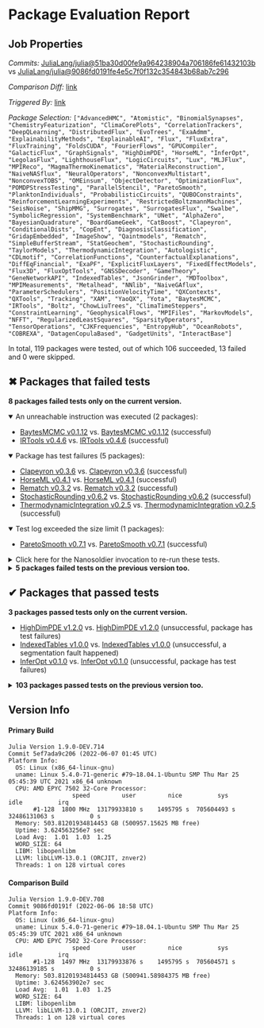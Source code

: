 # Package Evaluation Report

## Job Properties

*Commits:* [JuliaLang/julia@51ba30d00fe9a964238904a706186fe61432103b](https://github.com/JuliaLang/julia/commit/51ba30d00fe9a964238904a706186fe61432103b) vs [JuliaLang/julia@9086fd0191fe4e5c7f0f132c354843b68ab7c296](https://github.com/JuliaLang/julia/commit/9086fd0191fe4e5c7f0f132c354843b68ab7c296)

*Comparison Diff:* [link](https://github.com/JuliaLang/julia/compare/9086fd0191fe4e5c7f0f132c354843b68ab7c296..51ba30d00fe9a964238904a706186fe61432103b)

*Triggered By:* [link](https://github.com/JuliaLang/julia/pull/41199#issuecomment-1148080731)

*Package Selection:* `["AdvancedHMC", "Atomistic", "BinomialSynapses", "ChemistryFeaturization", "ClimaCorePlots", "CorrelationTrackers", "DeepQLearning", "DistributedFlux", "EvoTrees", "ExaAdmm", "ExplainabilityMethods", "ExplainableAI", "Flux", "FluxExtra", "FluxTraining", "FoldsCUDA", "FourierFlows", "GPUCompiler", "GalacticFlux", "GraphSignals", "HighDimPDE", "HorseML", "InferOpt", "LegolasFlux", "LighthouseFlux", "LogicCircuits", "Lux", "MLJFlux", "MPIReco", "MagmaThermoKinematics", "MaterialReconstruction", "NaiveNASflux", "NeuralOperators", "NonconvexMultistart", "NonconvexTOBS", "OMEinsum", "ObjectDetector", "OptimizationFlux", "POMDPStressTesting", "ParallelStencil", "ParetoSmooth", "PlanktonIndividuals", "ProbabilisticCircuits", "QUBOConstraints", "ReinforcementLearningExperiments", "RestrictedBoltzmannMachines", "SeisNoise", "ShipMMG", "Surrogates", "SurrogatesFlux", "Swalbe", "SymbolicRegression", "SystemBenchmark", "UNet", "AlphaZero", "BayesianQuadrature", "BoardGameGeek", "CatBoost", "Clapeyron", "ConditionalDists", "CopEnt", "DiagnosisClassification", "GridapEmbedded", "ImageShow", "Qaintmodels", "Rematch", "SimpleBufferStream", "StatGeochem", "StochasticRounding", "TaylorModels", "ThermodynamicIntegration", "Autologistic", "CDLmotif", "CorrelationFunctions", "CounterfactualExplanations", "DiffEqFinancial", "ExaPF", "ExplicitFluxLayers", "FixedEffectModels", "Flux3D", "FluxOptTools", "GNSSDecoder", "GameTheory", "GeneNetworkAPI", "IndexedTables", "JsonGrinder", "MDToolbox", "MPIMeasurements", "Metalhead", "NNlib", "NaiveGAflux", "ParameterSchedulers", "PositionVelocityTime", "QXContexts", "QXTools", "Tracking", "XAM", "YaoQX", "Yota", "BaytesMCMC", "IRTools", "Boltz", "ChowLiuTrees", "ClimaTimeSteppers", "ConstraintLearning", "GeophysicalFlows", "MPIFiles", "MarkovModels", "NFFT", "RegularizedLeastSquares", "SparsityOperators", "TensorOperations", "CJKFrequencies", "EntropyHub", "OceanRobots", "COBREXA", "DatagenCopulaBased", "GadgetUnits", "InteractBase"]`

In total, 119 packages were tested, out of which 106 succeeded, 13 failed and 0 were skipped.


## ✖ Packages that failed tests

**8 packages failed tests only on the current version.**

<details open><summary>An unreachable instruction was executed (2 packages):</summary>
<p>


- [BaytesMCMC v0.1.12](https://s3.amazonaws.com/julialang-reports/nanosoldier/pkgeval/by_hash/51ba30d_vs_9086fd0/BaytesMCMC.primary.log) vs. [BaytesMCMC v0.1.12](https://s3.amazonaws.com/julialang-reports/nanosoldier/pkgeval/by_hash/51ba30d_vs_9086fd0/BaytesMCMC.against.log) (successful)
- [IRTools v0.4.6](https://s3.amazonaws.com/julialang-reports/nanosoldier/pkgeval/by_hash/51ba30d_vs_9086fd0/IRTools.primary.log) vs. [IRTools v0.4.6](https://s3.amazonaws.com/julialang-reports/nanosoldier/pkgeval/by_hash/51ba30d_vs_9086fd0/IRTools.against.log) (successful)

</p>
</details>

<details open><summary>Package has test failures (5 packages):</summary>
<p>


- [Clapeyron v0.3.6](https://s3.amazonaws.com/julialang-reports/nanosoldier/pkgeval/by_hash/51ba30d_vs_9086fd0/Clapeyron.primary.log) vs. [Clapeyron v0.3.6](https://s3.amazonaws.com/julialang-reports/nanosoldier/pkgeval/by_hash/51ba30d_vs_9086fd0/Clapeyron.against.log) (successful)
- [HorseML v0.4.1](https://s3.amazonaws.com/julialang-reports/nanosoldier/pkgeval/by_hash/51ba30d_vs_9086fd0/HorseML.primary.log) vs. [HorseML v0.4.1](https://s3.amazonaws.com/julialang-reports/nanosoldier/pkgeval/by_hash/51ba30d_vs_9086fd0/HorseML.against.log) (successful)
- [Rematch v0.3.2](https://s3.amazonaws.com/julialang-reports/nanosoldier/pkgeval/by_hash/51ba30d_vs_9086fd0/Rematch.primary.log) vs. [Rematch v0.3.2](https://s3.amazonaws.com/julialang-reports/nanosoldier/pkgeval/by_hash/51ba30d_vs_9086fd0/Rematch.against.log) (successful)
- [StochasticRounding v0.6.2](https://s3.amazonaws.com/julialang-reports/nanosoldier/pkgeval/by_hash/51ba30d_vs_9086fd0/StochasticRounding.primary.log) vs. [StochasticRounding v0.6.2](https://s3.amazonaws.com/julialang-reports/nanosoldier/pkgeval/by_hash/51ba30d_vs_9086fd0/StochasticRounding.against.log) (successful)
- [ThermodynamicIntegration v0.2.5](https://s3.amazonaws.com/julialang-reports/nanosoldier/pkgeval/by_hash/51ba30d_vs_9086fd0/ThermodynamicIntegration.primary.log) vs. [ThermodynamicIntegration v0.2.5](https://s3.amazonaws.com/julialang-reports/nanosoldier/pkgeval/by_hash/51ba30d_vs_9086fd0/ThermodynamicIntegration.against.log) (successful)

</p>
</details>

<details open><summary>Test log exceeded the size limit (1 packages):</summary>
<p>


- [ParetoSmooth v0.7.1](https://s3.amazonaws.com/julialang-reports/nanosoldier/pkgeval/by_hash/51ba30d_vs_9086fd0/ParetoSmooth.primary.log) vs. [ParetoSmooth v0.7.1](https://s3.amazonaws.com/julialang-reports/nanosoldier/pkgeval/by_hash/51ba30d_vs_9086fd0/ParetoSmooth.against.log) (successful)

</p>
</details>

<details><summary>Click here for the Nanosoldier invocation to re-run these tests.</summary>
<p>

```
@nanosoldier `runtests(["BaytesMCMC", "Clapeyron", "HorseML", "IRTools", "ParetoSmooth", "Rematch", "StochasticRounding", "ThermodynamicIntegration"], vs = ":master")`
```

</p>
</details>


<details><summary><strong>5 packages failed tests on the previous version too.</strong></summary>
<p>

<details open><summary>Package has test failures (3 packages):</summary>
<p>


- [AlphaZero v0.5.3](https://s3.amazonaws.com/julialang-reports/nanosoldier/pkgeval/by_hash/51ba30d_vs_9086fd0/AlphaZero.primary.log)
- [Lux v0.4.3](https://s3.amazonaws.com/julialang-reports/nanosoldier/pkgeval/by_hash/51ba30d_vs_9086fd0/Lux.primary.log)
- [SimpleBufferStream v1.1.0](https://s3.amazonaws.com/julialang-reports/nanosoldier/pkgeval/by_hash/51ba30d_vs_9086fd0/SimpleBufferStream.primary.log)

</p>
</details>

<details open><summary>Test log exceeded the size limit (2 packages):</summary>
<p>


- [NonconvexMultistart v0.1.1](https://s3.amazonaws.com/julialang-reports/nanosoldier/pkgeval/by_hash/51ba30d_vs_9086fd0/NonconvexMultistart.primary.log)
- [ShipMMG v0.0.5](https://s3.amazonaws.com/julialang-reports/nanosoldier/pkgeval/by_hash/51ba30d_vs_9086fd0/ShipMMG.primary.log)

</p>
</details>

</p>
</details>


## ✔ Packages that passed tests

**3 packages passed tests only on the current version.**

- [HighDimPDE v1.2.0](https://s3.amazonaws.com/julialang-reports/nanosoldier/pkgeval/by_hash/51ba30d_vs_9086fd0/HighDimPDE.primary.log) vs. [HighDimPDE v1.2.0](https://s3.amazonaws.com/julialang-reports/nanosoldier/pkgeval/by_hash/51ba30d_vs_9086fd0/HighDimPDE.against.log) (unsuccessful, package has test failures)
- [IndexedTables v1.0.0](https://s3.amazonaws.com/julialang-reports/nanosoldier/pkgeval/by_hash/51ba30d_vs_9086fd0/IndexedTables.primary.log) vs. [IndexedTables v1.0.0](https://s3.amazonaws.com/julialang-reports/nanosoldier/pkgeval/by_hash/51ba30d_vs_9086fd0/IndexedTables.against.log) (unsuccessful, a segmentation fault happened)
- [InferOpt v0.1.0](https://s3.amazonaws.com/julialang-reports/nanosoldier/pkgeval/by_hash/51ba30d_vs_9086fd0/InferOpt.primary.log) vs. [InferOpt v0.1.0](https://s3.amazonaws.com/julialang-reports/nanosoldier/pkgeval/by_hash/51ba30d_vs_9086fd0/InferOpt.against.log) (unsuccessful, package has test failures)

<details><summary><strong>103 packages passed tests on the previous version too.</strong></summary>
<p>

- [AdvancedHMC v0.3.5](https://s3.amazonaws.com/julialang-reports/nanosoldier/pkgeval/by_hash/51ba30d_vs_9086fd0/AdvancedHMC.primary.log)
- [Atomistic v0.4.0](https://s3.amazonaws.com/julialang-reports/nanosoldier/pkgeval/by_hash/51ba30d_vs_9086fd0/Atomistic.primary.log)
- [Autologistic v0.5.1](https://s3.amazonaws.com/julialang-reports/nanosoldier/pkgeval/by_hash/51ba30d_vs_9086fd0/Autologistic.primary.log)
- [BayesianQuadrature v0.2.2](https://s3.amazonaws.com/julialang-reports/nanosoldier/pkgeval/by_hash/51ba30d_vs_9086fd0/BayesianQuadrature.primary.log)
- [BinomialSynapses v0.4.3](https://s3.amazonaws.com/julialang-reports/nanosoldier/pkgeval/by_hash/51ba30d_vs_9086fd0/BinomialSynapses.primary.log)
- [BoardGameGeek v0.1.0](https://s3.amazonaws.com/julialang-reports/nanosoldier/pkgeval/by_hash/51ba30d_vs_9086fd0/BoardGameGeek.primary.log)
- [Boltz v0.1.1](https://s3.amazonaws.com/julialang-reports/nanosoldier/pkgeval/by_hash/51ba30d_vs_9086fd0/Boltz.primary.log)
- [CDLmotif v0.1.0](https://s3.amazonaws.com/julialang-reports/nanosoldier/pkgeval/by_hash/51ba30d_vs_9086fd0/CDLmotif.primary.log)
- [CJKFrequencies v0.2.0](https://s3.amazonaws.com/julialang-reports/nanosoldier/pkgeval/by_hash/51ba30d_vs_9086fd0/CJKFrequencies.primary.log)
- [COBREXA v1.3.1](https://s3.amazonaws.com/julialang-reports/nanosoldier/pkgeval/by_hash/51ba30d_vs_9086fd0/COBREXA.primary.log)
- [CatBoost v0.1.2](https://s3.amazonaws.com/julialang-reports/nanosoldier/pkgeval/by_hash/51ba30d_vs_9086fd0/CatBoost.primary.log)
- [ChemistryFeaturization v0.7.0](https://s3.amazonaws.com/julialang-reports/nanosoldier/pkgeval/by_hash/51ba30d_vs_9086fd0/ChemistryFeaturization.primary.log)
- [ChowLiuTrees v0.1.3](https://s3.amazonaws.com/julialang-reports/nanosoldier/pkgeval/by_hash/51ba30d_vs_9086fd0/ChowLiuTrees.primary.log)
- [ClimaCorePlots v0.2.3](https://s3.amazonaws.com/julialang-reports/nanosoldier/pkgeval/by_hash/51ba30d_vs_9086fd0/ClimaCorePlots.primary.log)
- [ClimaTimeSteppers v0.2.2](https://s3.amazonaws.com/julialang-reports/nanosoldier/pkgeval/by_hash/51ba30d_vs_9086fd0/ClimaTimeSteppers.primary.log)
- [ConditionalDists v0.4.10](https://s3.amazonaws.com/julialang-reports/nanosoldier/pkgeval/by_hash/51ba30d_vs_9086fd0/ConditionalDists.primary.log)
- [ConstraintLearning v0.1.0](https://s3.amazonaws.com/julialang-reports/nanosoldier/pkgeval/by_hash/51ba30d_vs_9086fd0/ConstraintLearning.primary.log)
- [CopEnt v0.1.0](https://s3.amazonaws.com/julialang-reports/nanosoldier/pkgeval/by_hash/51ba30d_vs_9086fd0/CopEnt.primary.log)
- [CorrelationFunctions v0.4.5](https://s3.amazonaws.com/julialang-reports/nanosoldier/pkgeval/by_hash/51ba30d_vs_9086fd0/CorrelationFunctions.primary.log)
- [CorrelationTrackers v0.6.4](https://s3.amazonaws.com/julialang-reports/nanosoldier/pkgeval/by_hash/51ba30d_vs_9086fd0/CorrelationTrackers.primary.log)
- [CounterfactualExplanations v0.1.1](https://s3.amazonaws.com/julialang-reports/nanosoldier/pkgeval/by_hash/51ba30d_vs_9086fd0/CounterfactualExplanations.primary.log)
- [DatagenCopulaBased v1.3.4](https://s3.amazonaws.com/julialang-reports/nanosoldier/pkgeval/by_hash/51ba30d_vs_9086fd0/DatagenCopulaBased.primary.log)
- [DeepQLearning v0.6.4](https://s3.amazonaws.com/julialang-reports/nanosoldier/pkgeval/by_hash/51ba30d_vs_9086fd0/DeepQLearning.primary.log)
- [DiagnosisClassification v1.0.0](https://s3.amazonaws.com/julialang-reports/nanosoldier/pkgeval/by_hash/51ba30d_vs_9086fd0/DiagnosisClassification.primary.log)
- [DiffEqFinancial v2.4.0](https://s3.amazonaws.com/julialang-reports/nanosoldier/pkgeval/by_hash/51ba30d_vs_9086fd0/DiffEqFinancial.primary.log)
- [DistributedFlux v0.1.4](https://s3.amazonaws.com/julialang-reports/nanosoldier/pkgeval/by_hash/51ba30d_vs_9086fd0/DistributedFlux.primary.log)
- [EntropyHub v0.2.0](https://s3.amazonaws.com/julialang-reports/nanosoldier/pkgeval/by_hash/51ba30d_vs_9086fd0/EntropyHub.primary.log)
- [EvoTrees v0.9.6](https://s3.amazonaws.com/julialang-reports/nanosoldier/pkgeval/by_hash/51ba30d_vs_9086fd0/EvoTrees.primary.log)
- [ExaAdmm v0.1.1](https://s3.amazonaws.com/julialang-reports/nanosoldier/pkgeval/by_hash/51ba30d_vs_9086fd0/ExaAdmm.primary.log)
- [ExaPF v0.7.2](https://s3.amazonaws.com/julialang-reports/nanosoldier/pkgeval/by_hash/51ba30d_vs_9086fd0/ExaPF.primary.log)
- [ExplainabilityMethods v0.2.0](https://s3.amazonaws.com/julialang-reports/nanosoldier/pkgeval/by_hash/51ba30d_vs_9086fd0/ExplainabilityMethods.primary.log)
- [ExplainableAI v0.4.0](https://s3.amazonaws.com/julialang-reports/nanosoldier/pkgeval/by_hash/51ba30d_vs_9086fd0/ExplainableAI.primary.log)
- [ExplicitFluxLayers v0.2.0](https://s3.amazonaws.com/julialang-reports/nanosoldier/pkgeval/by_hash/51ba30d_vs_9086fd0/ExplicitFluxLayers.primary.log)
- [FixedEffectModels v1.6.6](https://s3.amazonaws.com/julialang-reports/nanosoldier/pkgeval/by_hash/51ba30d_vs_9086fd0/FixedEffectModels.primary.log)
- [Flux v0.13.3](https://s3.amazonaws.com/julialang-reports/nanosoldier/pkgeval/by_hash/51ba30d_vs_9086fd0/Flux.primary.log)
- [Flux3D v0.1.6](https://s3.amazonaws.com/julialang-reports/nanosoldier/pkgeval/by_hash/51ba30d_vs_9086fd0/Flux3D.primary.log)
- [FluxExtra v0.4.2](https://s3.amazonaws.com/julialang-reports/nanosoldier/pkgeval/by_hash/51ba30d_vs_9086fd0/FluxExtra.primary.log)
- [FluxOptTools v0.1.2](https://s3.amazonaws.com/julialang-reports/nanosoldier/pkgeval/by_hash/51ba30d_vs_9086fd0/FluxOptTools.primary.log)
- [FluxTraining v0.3.1](https://s3.amazonaws.com/julialang-reports/nanosoldier/pkgeval/by_hash/51ba30d_vs_9086fd0/FluxTraining.primary.log)
- [FoldsCUDA v0.1.9](https://s3.amazonaws.com/julialang-reports/nanosoldier/pkgeval/by_hash/51ba30d_vs_9086fd0/FoldsCUDA.primary.log)
- [FourierFlows v0.9.1](https://s3.amazonaws.com/julialang-reports/nanosoldier/pkgeval/by_hash/51ba30d_vs_9086fd0/FourierFlows.primary.log)
- [GNSSDecoder v0.0.1](https://s3.amazonaws.com/julialang-reports/nanosoldier/pkgeval/by_hash/51ba30d_vs_9086fd0/GNSSDecoder.primary.log)
- [GPUCompiler v0.16.0](https://s3.amazonaws.com/julialang-reports/nanosoldier/pkgeval/by_hash/51ba30d_vs_9086fd0/GPUCompiler.primary.log)
- [GadgetUnits v0.2.2](https://s3.amazonaws.com/julialang-reports/nanosoldier/pkgeval/by_hash/51ba30d_vs_9086fd0/GadgetUnits.primary.log)
- [GalacticFlux v0.1.0](https://s3.amazonaws.com/julialang-reports/nanosoldier/pkgeval/by_hash/51ba30d_vs_9086fd0/GalacticFlux.primary.log)
- [GameTheory v0.1.1](https://s3.amazonaws.com/julialang-reports/nanosoldier/pkgeval/by_hash/51ba30d_vs_9086fd0/GameTheory.primary.log)
- [GeneNetworkAPI v0.1.0](https://s3.amazonaws.com/julialang-reports/nanosoldier/pkgeval/by_hash/51ba30d_vs_9086fd0/GeneNetworkAPI.primary.log)
- [GeophysicalFlows v0.14.0](https://s3.amazonaws.com/julialang-reports/nanosoldier/pkgeval/by_hash/51ba30d_vs_9086fd0/GeophysicalFlows.primary.log)
- [GraphSignals v0.5.2](https://s3.amazonaws.com/julialang-reports/nanosoldier/pkgeval/by_hash/51ba30d_vs_9086fd0/GraphSignals.primary.log)
- [GridapEmbedded v0.8.0](https://s3.amazonaws.com/julialang-reports/nanosoldier/pkgeval/by_hash/51ba30d_vs_9086fd0/GridapEmbedded.primary.log)
- [ImageShow v0.3.6](https://s3.amazonaws.com/julialang-reports/nanosoldier/pkgeval/by_hash/51ba30d_vs_9086fd0/ImageShow.primary.log)
- [InteractBase v0.10.8](https://s3.amazonaws.com/julialang-reports/nanosoldier/pkgeval/by_hash/51ba30d_vs_9086fd0/InteractBase.primary.log)
- [JsonGrinder v2.3.1](https://s3.amazonaws.com/julialang-reports/nanosoldier/pkgeval/by_hash/51ba30d_vs_9086fd0/JsonGrinder.primary.log)
- [LegolasFlux v0.1.6](https://s3.amazonaws.com/julialang-reports/nanosoldier/pkgeval/by_hash/51ba30d_vs_9086fd0/LegolasFlux.primary.log)
- [LighthouseFlux v0.3.5](https://s3.amazonaws.com/julialang-reports/nanosoldier/pkgeval/by_hash/51ba30d_vs_9086fd0/LighthouseFlux.primary.log)
- [LogicCircuits v0.3.3](https://s3.amazonaws.com/julialang-reports/nanosoldier/pkgeval/by_hash/51ba30d_vs_9086fd0/LogicCircuits.primary.log)
- [MDToolbox v0.1.1](https://s3.amazonaws.com/julialang-reports/nanosoldier/pkgeval/by_hash/51ba30d_vs_9086fd0/MDToolbox.primary.log)
- [MLJFlux v0.2.7](https://s3.amazonaws.com/julialang-reports/nanosoldier/pkgeval/by_hash/51ba30d_vs_9086fd0/MLJFlux.primary.log)
- [MPIFiles v0.12.2](https://s3.amazonaws.com/julialang-reports/nanosoldier/pkgeval/by_hash/51ba30d_vs_9086fd0/MPIFiles.primary.log)
- [MPIMeasurements v0.2.0](https://s3.amazonaws.com/julialang-reports/nanosoldier/pkgeval/by_hash/51ba30d_vs_9086fd0/MPIMeasurements.primary.log)
- [MPIReco v0.3.10](https://s3.amazonaws.com/julialang-reports/nanosoldier/pkgeval/by_hash/51ba30d_vs_9086fd0/MPIReco.primary.log)
- [MagmaThermoKinematics v0.4.0](https://s3.amazonaws.com/julialang-reports/nanosoldier/pkgeval/by_hash/51ba30d_vs_9086fd0/MagmaThermoKinematics.primary.log)
- [MarkovModels v0.8.0](https://s3.amazonaws.com/julialang-reports/nanosoldier/pkgeval/by_hash/51ba30d_vs_9086fd0/MarkovModels.primary.log)
- [MaterialReconstruction v0.2.2](https://s3.amazonaws.com/julialang-reports/nanosoldier/pkgeval/by_hash/51ba30d_vs_9086fd0/MaterialReconstruction.primary.log)
- [Metalhead v0.7.1](https://s3.amazonaws.com/julialang-reports/nanosoldier/pkgeval/by_hash/51ba30d_vs_9086fd0/Metalhead.primary.log)
- [NFFT v0.12.3](https://s3.amazonaws.com/julialang-reports/nanosoldier/pkgeval/by_hash/51ba30d_vs_9086fd0/NFFT.primary.log)
- [NNlib v0.8.5](https://s3.amazonaws.com/julialang-reports/nanosoldier/pkgeval/by_hash/51ba30d_vs_9086fd0/NNlib.primary.log)
- [NaiveGAflux v0.9.1](https://s3.amazonaws.com/julialang-reports/nanosoldier/pkgeval/by_hash/51ba30d_vs_9086fd0/NaiveGAflux.primary.log)
- [NaiveNASflux v2.0.5](https://s3.amazonaws.com/julialang-reports/nanosoldier/pkgeval/by_hash/51ba30d_vs_9086fd0/NaiveNASflux.primary.log)
- [NeuralOperators v0.3.1](https://s3.amazonaws.com/julialang-reports/nanosoldier/pkgeval/by_hash/51ba30d_vs_9086fd0/NeuralOperators.primary.log)
- [NonconvexTOBS v0.1.0](https://s3.amazonaws.com/julialang-reports/nanosoldier/pkgeval/by_hash/51ba30d_vs_9086fd0/NonconvexTOBS.primary.log)
- [OMEinsum v0.6.12](https://s3.amazonaws.com/julialang-reports/nanosoldier/pkgeval/by_hash/51ba30d_vs_9086fd0/OMEinsum.primary.log)
- [ObjectDetector v0.2.7](https://s3.amazonaws.com/julialang-reports/nanosoldier/pkgeval/by_hash/51ba30d_vs_9086fd0/ObjectDetector.primary.log)
- [OceanRobots v0.1.9](https://s3.amazonaws.com/julialang-reports/nanosoldier/pkgeval/by_hash/51ba30d_vs_9086fd0/OceanRobots.primary.log)
- [OptimizationFlux v0.1.0](https://s3.amazonaws.com/julialang-reports/nanosoldier/pkgeval/by_hash/51ba30d_vs_9086fd0/OptimizationFlux.primary.log)
- [POMDPStressTesting v1.0.1](https://s3.amazonaws.com/julialang-reports/nanosoldier/pkgeval/by_hash/51ba30d_vs_9086fd0/POMDPStressTesting.primary.log)
- [ParallelStencil v0.6.0](https://s3.amazonaws.com/julialang-reports/nanosoldier/pkgeval/by_hash/51ba30d_vs_9086fd0/ParallelStencil.primary.log)
- [ParameterSchedulers v0.3.3](https://s3.amazonaws.com/julialang-reports/nanosoldier/pkgeval/by_hash/51ba30d_vs_9086fd0/ParameterSchedulers.primary.log)
- [PlanktonIndividuals v0.5.1](https://s3.amazonaws.com/julialang-reports/nanosoldier/pkgeval/by_hash/51ba30d_vs_9086fd0/PlanktonIndividuals.primary.log)
- [PositionVelocityTime v0.0.1](https://s3.amazonaws.com/julialang-reports/nanosoldier/pkgeval/by_hash/51ba30d_vs_9086fd0/PositionVelocityTime.primary.log)
- [ProbabilisticCircuits v0.3.3](https://s3.amazonaws.com/julialang-reports/nanosoldier/pkgeval/by_hash/51ba30d_vs_9086fd0/ProbabilisticCircuits.primary.log)
- [QUBOConstraints v0.1.1](https://s3.amazonaws.com/julialang-reports/nanosoldier/pkgeval/by_hash/51ba30d_vs_9086fd0/QUBOConstraints.primary.log)
- [QXContexts v1.0.0](https://s3.amazonaws.com/julialang-reports/nanosoldier/pkgeval/by_hash/51ba30d_vs_9086fd0/QXContexts.primary.log)
- [QXTools v1.0.0](https://s3.amazonaws.com/julialang-reports/nanosoldier/pkgeval/by_hash/51ba30d_vs_9086fd0/QXTools.primary.log)
- [Qaintmodels v0.1.0](https://s3.amazonaws.com/julialang-reports/nanosoldier/pkgeval/by_hash/51ba30d_vs_9086fd0/Qaintmodels.primary.log)
- [RegularizedLeastSquares v0.8.5](https://s3.amazonaws.com/julialang-reports/nanosoldier/pkgeval/by_hash/51ba30d_vs_9086fd0/RegularizedLeastSquares.primary.log)
- [ReinforcementLearningExperiments v0.1.4](https://s3.amazonaws.com/julialang-reports/nanosoldier/pkgeval/by_hash/51ba30d_vs_9086fd0/ReinforcementLearningExperiments.primary.log)
- [RestrictedBoltzmannMachines v0.33.1](https://s3.amazonaws.com/julialang-reports/nanosoldier/pkgeval/by_hash/51ba30d_vs_9086fd0/RestrictedBoltzmannMachines.primary.log)
- [SeisNoise v0.5.3](https://s3.amazonaws.com/julialang-reports/nanosoldier/pkgeval/by_hash/51ba30d_vs_9086fd0/SeisNoise.primary.log)
- [SparsityOperators v0.4.1](https://s3.amazonaws.com/julialang-reports/nanosoldier/pkgeval/by_hash/51ba30d_vs_9086fd0/SparsityOperators.primary.log)
- [StatGeochem v0.4.1](https://s3.amazonaws.com/julialang-reports/nanosoldier/pkgeval/by_hash/51ba30d_vs_9086fd0/StatGeochem.primary.log)
- [Surrogates v6.1.1](https://s3.amazonaws.com/julialang-reports/nanosoldier/pkgeval/by_hash/51ba30d_vs_9086fd0/Surrogates.primary.log)
- [SurrogatesFlux v0.1.0](https://s3.amazonaws.com/julialang-reports/nanosoldier/pkgeval/by_hash/51ba30d_vs_9086fd0/SurrogatesFlux.primary.log)
- [Swalbe v1.0.1](https://s3.amazonaws.com/julialang-reports/nanosoldier/pkgeval/by_hash/51ba30d_vs_9086fd0/Swalbe.primary.log)
- [SymbolicRegression v0.9.6](https://s3.amazonaws.com/julialang-reports/nanosoldier/pkgeval/by_hash/51ba30d_vs_9086fd0/SymbolicRegression.primary.log)
- [SystemBenchmark v0.4.1](https://s3.amazonaws.com/julialang-reports/nanosoldier/pkgeval/by_hash/51ba30d_vs_9086fd0/SystemBenchmark.primary.log)
- [TaylorModels v0.6.0](https://s3.amazonaws.com/julialang-reports/nanosoldier/pkgeval/by_hash/51ba30d_vs_9086fd0/TaylorModels.primary.log)
- [TensorOperations v3.2.4](https://s3.amazonaws.com/julialang-reports/nanosoldier/pkgeval/by_hash/51ba30d_vs_9086fd0/TensorOperations.primary.log)
- [Tracking v0.14.11](https://s3.amazonaws.com/julialang-reports/nanosoldier/pkgeval/by_hash/51ba30d_vs_9086fd0/Tracking.primary.log)
- [UNet v0.2.1](https://s3.amazonaws.com/julialang-reports/nanosoldier/pkgeval/by_hash/51ba30d_vs_9086fd0/UNet.primary.log)
- [XAM v0.2.7](https://s3.amazonaws.com/julialang-reports/nanosoldier/pkgeval/by_hash/51ba30d_vs_9086fd0/XAM.primary.log)
- [YaoQX v0.1.2](https://s3.amazonaws.com/julialang-reports/nanosoldier/pkgeval/by_hash/51ba30d_vs_9086fd0/YaoQX.primary.log)
- [Yota v0.7.3](https://s3.amazonaws.com/julialang-reports/nanosoldier/pkgeval/by_hash/51ba30d_vs_9086fd0/Yota.primary.log)

</p>
</details>


## Version Info

#### Primary Build

```
Julia Version 1.9.0-DEV.714
Commit 5ef7ada9c206 (2022-06-07 01:45 UTC)
Platform Info:
  OS: Linux (x86_64-linux-gnu)
  uname: Linux 5.4.0-71-generic #79~18.04.1-Ubuntu SMP Thu Mar 25 05:45:39 UTC 2021 x86_64 unknown
  CPU: AMD EPYC 7502 32-Core Processor: 
                  speed         user         nice          sys         idle          irq
       #1-128  1800 MHz  13179933810 s    1495795 s  705604493 s  32486131063 s          0 s
  Memory: 503.81201934814453 GB (500957.15625 MB free)
  Uptime: 3.624563256e7 sec
  Load Avg:  1.01  1.03  1.25
  WORD_SIZE: 64
  LIBM: libopenlibm
  LLVM: libLLVM-13.0.1 (ORCJIT, znver2)
  Threads: 1 on 128 virtual cores

```

#### Comparison Build

```
Julia Version 1.9.0-DEV.708
Commit 9086fd0191f (2022-06-06 18:58 UTC)
Platform Info:
  OS: Linux (x86_64-linux-gnu)
  uname: Linux 5.4.0-71-generic #79~18.04.1-Ubuntu SMP Thu Mar 25 05:45:39 UTC 2021 x86_64 unknown
  CPU: AMD EPYC 7502 32-Core Processor: 
                  speed         user         nice          sys         idle          irq
       #1-128  1497 MHz  13179933876 s    1495795 s  705604571 s  32486139185 s          0 s
  Memory: 503.81201934814453 GB (500941.58984375 MB free)
  Uptime: 3.624563902e7 sec
  Load Avg:  1.01  1.03  1.25
  WORD_SIZE: 64
  LIBM: libopenlibm
  LLVM: libLLVM-13.0.1 (ORCJIT, znver2)
  Threads: 1 on 128 virtual cores

```
<!-- Generated on 2022-06-07T02:27:36.221 -->
